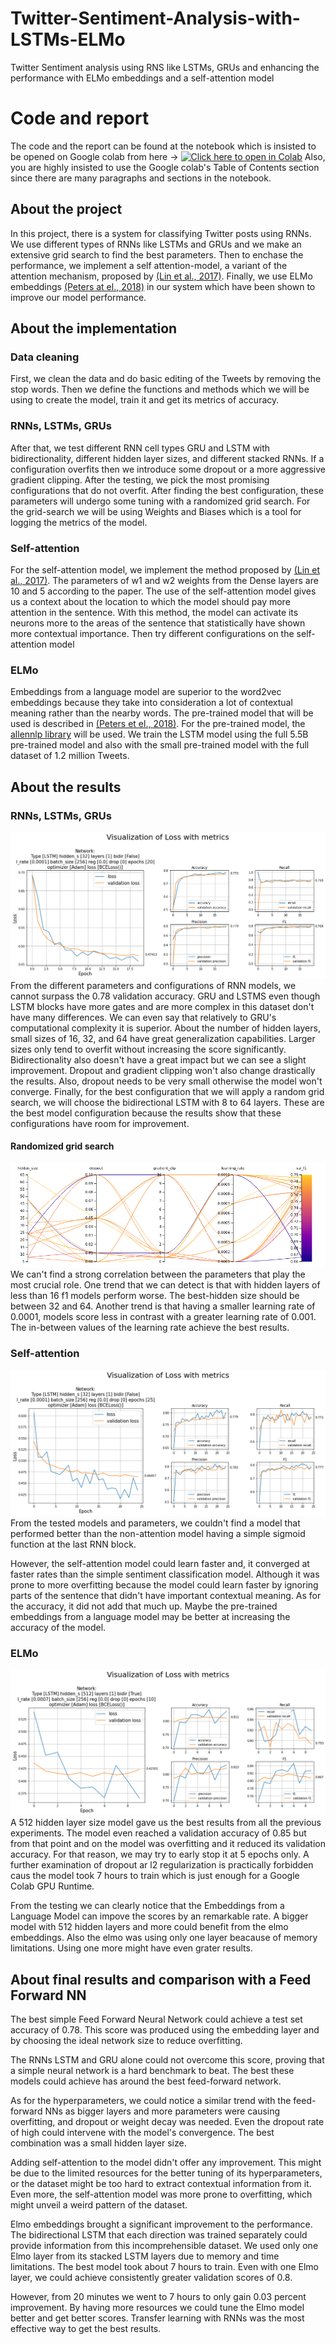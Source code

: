 # Twitter-Sentiment-Analysis-with-LSTMs-ELMo
Twitter Sentiment analysis using RNS like LSTMs, GRUs and enhancing the performance with ELMo embeddings and a self-attention model

# Code and report
The code and the report can be found at the notebook which is insisted to be opened on Google colab from here -> [![Click here to open in Colab](https://colab.research.google.com/assets/colab-badge.svg)](https://github.com/AGiannoutsos/Twitter-Sentiment-Analysis-with-LSTMs-ELMo/blob/main/twitter_sentiment_analysis.ipynb)
Also, you are highly insisted to use the Google colab's Table of Contents section since there are many paragraphs and sections in the notebook.

## About the project
In this project, there is a system for classifying Twitter posts using RNNs. We use different types of RNNs like LSTMs and GRUs and we make an extensive grid search to find the best parameters. Then to enchase the performance, we implement a self attention-model, a variant of the attention mechanism, proposed by  [(Lin et al., 2017)](https://arxiv.org/pdf/1703.03130.pdf).
Finally, we use ELMo embeddings [(Peters at el., 2018)](https://www.aclweb.org/anthology/N18-1202/) in our system which have been shown to improve our model performance.

## About the implementation
### Data cleaning
First, we clean the data and do basic editing of the Tweets by removing the stop words. Then we define the functions and methods which we will be using to create the model, train it and get its metrics of accuracy.

### RNNs, LSTMs, GRUs
After that, we test different RNN cell types GRU and LSTM with bidirectionality, different hidden layer sizes, and different stacked RNNs.
If a configuration overfits then we introduce some dropout or a more aggressive gradient clipping.
After the testing, we pick the most promising configurations that do not overfit.
After finding the best configuration, these parameters will undergo some tuning with a randomized grid search.
For the grid-search we will be using Weights and Biases which is a tool for logging the metrics of the model.

### Self-attention
For the self-attention model, we implement the method proposed by [(Lin et al., 2017)](https://arxiv.org/pdf/1703.03130.pdf).
The parameters of w1 and w2 weights from the Dense layers are 10 and 5 according to the paper.
The use of the self-attention model gives us a context about the location to which the model should pay more attention in the sentence. With this method, the model can activate its neurons more to the areas of the sentence that statistically have shown more contextual importance.
Then try different configurations on the self-attention model

### ELMo
Embeddings from a language model are superior to the word2vec embeddings because they take into consideration a lot of contextual meaning rather than the nearby words. 
The pre-trained model that will be used is described in [(Peters et el., 2018)](https://www.aclweb.org/anthology/N18-1202/). For the pre-trained model, the [allennlp library](https://allennlp.org/elmo) will be used.
We train the LSTM model using the full 5.5B pre-trained model and also with the small pre-trained model with the full dataset of 1.2 million Tweets. 

## About the results

### RNNs, LSTMs, GRUs
![lstm simple](https://github.com/AGiannoutsos/Twitter-Sentiment-Analysis-with-LSTMs-ELMo/blob/main/images/lstm_graphs.png)
From the different parameters and configurations of RNN models, we cannot surpass the 0.78 validation accuracy.
GRU and LSTMS even though LSTM blocks have more gates and are more complex in this dataset don't have many differences. We can even say that relatively to GRU's computational complexity it is superior.
About the number of hidden layers, small sizes of 16, 32, and 64 have great generalization capabilities. Larger sizes only tend to overfit without increasing the score significantly.
Bidirectionality also doesn't have a great impact but we can see a slight improvement.
Dropout and gradient clipping won't also change drastically the results. Also, dropout needs to be very small otherwise the model won't converge.
Finally, for the best configuration that we will apply a random grid search, we will choose the bidirectional LSTM with 8 to 64 layers.
These are the best model configuration because the results show that these configurations have room for improvement.

####  Randomized grid search
![Randomized grid search](https://github.com/AGiannoutsos/Twitter-Sentiment-Analysis-with-LSTMs-ELMo/blob/main/images/parallel_graph.png)
We can't find a strong correlation between the parameters that play the most crucial role.
One trend that we can detect is that with hidden layers of less than 16 f1 models perform worse. The best-hidden size should be between 32 and 64.
Another trend is that having a smaller learning rate of 0.0001, models score less in contrast with a greater learning rate of 0.001. The in-between values of the learning rate achieve the best results.


### Self-attention
![lstm self-attention](https://github.com/AGiannoutsos/Twitter-Sentiment-Analysis-with-LSTMs-ELMo/blob/main/images/lstm_selfattention_graph.png)
From the tested models and parameters, we couldn't find a model that performed better than the non-attention model having a simple sigmoid function at the last RNN block.

However, the self-attention model could learn faster and, it converged at faster rates than the simple sentiment classification model.
Although it was prone to more overfitting because the model could learn faster by ignoring parts of the sentence that didn't have important contextual meaning.
As for the accuracy, it did not add that much up. Maybe the pre-trained embeddings from a language model may be better at increasing the accuracy of the model.

### ELMo
![elmo](https://github.com/AGiannoutsos/Twitter-Sentiment-Analysis-with-LSTMs-ELMo/blob/main/images/elmo_graph.png)
A 512 hidden layer size model gave us the best results from all the previous experiments. The model even reached a validation accuracy of 0.85 but from that point and on the model was overfitting and it reduced its validation accuracy.
For that reason, we may try to early stop it at 5 epochs only.
A further examination of dropout ar l2 regularization is practically forbidden caus the model took 7 hours to train which is just enough for a Google Colab GPU Runtime.

From the testing we can clearly notice that the Embeddings from a Language Model can impove the scores by an remarkable rate. 
A bigger model with 512 hidden layers and more could benefit from the elmo embeddings. 
Also the elmo was using only one layer beacause of memory limitations. Using one more might have even grater results.


## About final results and comparison with a Feed Forward NN
The best simple Feed Forward Neural Network could achieve a test set accuracy of 0.78. This score was produced using the embedding layer and by choosing the ideal network size to reduce overfitting.

The RNNs LSTM and GRU alone could not overcome this score, proving that a simple neural network is a hard benchmark to beat. The best these models could achieve has around the best feed-forward network.

As for the hyperparameters, we could notice a similar trend with the feed-forward NNs as bigger layers and more parameters were causing overfitting, and dropout or weight decay was needed. Even the dropout rate of high could intervene with the model's convergence. The best combination was a small hidden layer size.

Adding self-attention to the model didn't offer any improvement. This might be due to the limited resources for the better tuning of its hyperparameters, or the dataset might be too hard to extract contextual information from it. Even more, the self-attention model was more prone to overfitting, which might unveil a weird pattern of the dataset.

Elmo embeddings brought a significant improvement to the performance. The bidirectional LSTM that each direction was trained separately could provide information from this incomprehensible dataset. We used only one Elmo layer from its stacked LSTM layers due to memory and time limitations. The best model took about 7 hours to train. Even with one Elmo layer, we could achieve consistently greater validation scores of 0.8.

However, from 20 minutes we went to 7 hours to only gain 0.03 percent improvement. By having more resources we could tune the Elmo model better and get better scores.
Transfer learning with RNNs was the most effective way to get the best results.


